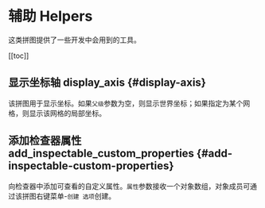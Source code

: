 # 辅助 Helpers <Badge text="pro"/>

这类拼图提供了一些开发中会用到的工具。

[[toc]]

## 显示坐标轴 display_axis {#display-axis}

该拼图用于显示坐标。如果`父级`参数为空，则显示世界坐标；如果指定为某个网格，则显示该网格的局部坐标。

## 添加检查器属性 add_inspectable_custom_properties {#add-inspectable-custom-properties}

向检查器中添加可查看的自定义属性。`属性`参数接收一个对象数组，对象成员可通过该拼图右键菜单-`创建 选项`创建。